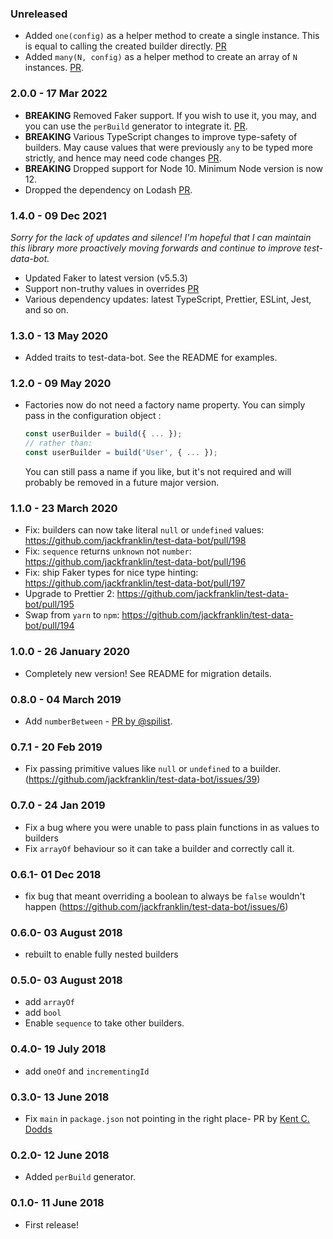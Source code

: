 ### Unreleased

- Added `one(config)` as a helper method to create a single instance. This is equal to calling the created builder directly. [PR](https://github.com/jackfranklin/test-data-bot/pull/937)
- Added `many(N, config)` as a helper method to create an array of `N` instances. [PR](https://github.com/jackfranklin/test-data-bot/pull/899).

### 2.0.0 - 17 Mar 2022

- **BREAKING** Removed Faker support. If you wish to use it, you may, and you can use the `perBuild` generator to integrate it. [PR](https://github.com/jackfranklin/test-data-bot/pull/603).
- **BREAKING** Various TypeScript changes to improve type-safety of builders. May cause values that were previously `any` to be typed more strictly, and hence may need code changes [PR](https://github.com/jackfranklin/test-data-bot/pull/605).
- **BREAKING** Dropped support for Node 10. Minimum Node version is now 12.
- Dropped the dependency on Lodash [PR](https://github.com/jackfranklin/test-data-bot/pull/650).

### 1.4.0 - 09 Dec 2021

_Sorry for the lack of updates and silence! I'm hopeful that I can maintain this library more proactively moving forwards and continue to improve test-data-bot._

- Updated Faker to latest version (v5.5.3)
- Support non-truthy values in overrides [PR](https://github.com/jackfranklin/test-data-bot/pull/288)
- Various dependency updates: latest TypeScript, Prettier, ESLint, Jest, and so on.

### 1.3.0 - 13 May 2020

- Added traits to test-data-bot. See the README for examples.


### 1.2.0 - 09 May 2020

- Factories now do not need a factory name property. You can simply pass in the configuration object :
  ```js
  const userBuilder = build({ ... });
  // rather than:
  const userBuilder = build('User', { ... });
  ```

  You can still pass a name if you like, but it's not required and will probably be removed in a future major version.

### 1.1.0 - 23 March 2020

- Fix: builders can now take literal `null` or `undefined` values: https://github.com/jackfranklin/test-data-bot/pull/198
- Fix: `sequence` returns `unknown` not `number`: https://github.com/jackfranklin/test-data-bot/pull/196
- Fix: ship Faker types for nice type hinting:  https://github.com/jackfranklin/test-data-bot/pull/197
- Upgrade to Prettier 2: https://github.com/jackfranklin/test-data-bot/pull/195
- Swap from `yarn` to `npm`: https://github.com/jackfranklin/test-data-bot/pull/194


### 1.0.0 - 26 January 2020

- Completely new version! See README for migration details.


### 0.8.0 - 04 March 2019

- Add `numberBetween` - [PR by @spilist](https://github.com/jackfranklin/test-data-bot/pull/43).

### 0.7.1 - 20 Feb 2019

- Fix passing primitive values like `null` or `undefined` to a builder. (https://github.com/jackfranklin/test-data-bot/issues/39)

### 0.7.0 - 24 Jan 2019

- Fix a bug where you were unable to pass plain functions in as values to builders
- Fix `arrayOf` behaviour so it can take a builder and correctly call it.

### 0.6.1- 01 Dec 2018

- fix bug that meant overriding a boolean to always be `false` wouldn't happen (https://github.com/jackfranklin/test-data-bot/issues/6)

### 0.6.0- 03 August 2018

- rebuilt to enable fully nested builders

### 0.5.0- 03 August 2018

- add `arrayOf`
- add `bool`
- Enable `sequence` to take other builders.

### 0.4.0- 19 July 2018

- add `oneOf` and `incrementingId`

### 0.3.0- 13 June 2018

- Fix `main` in `package.json` not pointing in the right place- PR by [Kent C. Dodds](https://github.com/jackfranklin/test-data-bot/pull/1)

### 0.2.0- 12 June 2018

- Added `perBuild` generator.

### 0.1.0- 11 June 2018

- First release!
